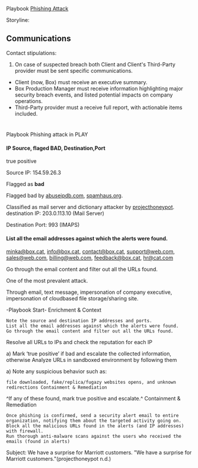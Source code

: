 Playbook [Phishing Attack](https://github.com/FredericGariepy/LighthouseLabs/blob/main/PKM/W4/D5/Project/reading/Top%20Security%20Playbooks%202022-23.md#phishing)

Storyline:




## Communications
Contact stipulations:
1. On case of suspected breach both Client and Client's Third-Party provider must be sent specific communications.
- Client (now, Box) must receive an executive summary.
- Box Production Manager must receive information highlighting major security breach events, and listed potential impacts on company operations.
- Third-Party provider must a receive full report, with actionable items included.

#
Playbook Phishing attack in PLAY

#### IP Source, flaged BAD, Destination,Port
true positive

Source IP: 154.59.26.3

Flagged as **bad**

Flagged bad by [abuseipdb.com](https://www.abuseipdb.com/check/154.59.26.3), [spamhaus.org](https://www.spamhaus.org/ip-reputation?ip=154.59.26.3).

Classified as mail server and dictionary attacker by [projecthoneypot](https://www.projecthoneypot.org/ip_154.59.26.3).
destination IP: 203.0.113.10 (Mail Server)

Destination Port: 993 (IMAPS)

#### List all the email addresses against which the alerts were found.
minka@box.cat, info@box.cat, contact@box.cat, support@web.com, sales@web.com, billing@web.com, feedback@box.cat, hr@cat.com

Go through the email content and filter out all the URLs found.

One of the most prevalent attack.

Through email, text message, impersonation of company executive, impersonation of cloudbased file storage/sharing site.

-Playbook Start-
Enrichment & Context

    Note the source and destination IP addresses and ports.
    List all the email addresses against which the alerts were found.
    Go through the email content and filter out all the URLs found.

Resolve all URLs to IPs and check the reputation for each IP

a) Mark ‘true positive’ if bad and escalate the collected information, otherwise
Analyze URLs in sandboxed environment by following them

a) Note any suspicious behavior such as:

    file downloaded, fake/replica/fugazy websites opens, and unknown redirections Containment & Remediation

^If any of these found, mark true positive and escalate.^
Containment & Remediation

    Once phishing is confirmed, send a security alert email to entire organization, notifying them about the targeted activity going on.
    Block all the malicious URLs found in the alerts (and IP addresses) with firewall.
    Run thorough anti-malware scans against the users who received the emails (found in alerts)




Subject: We have a surprise for Marriott customers.
"We have a surprise for Marriott customers."(projecthoneypot n.d.)

